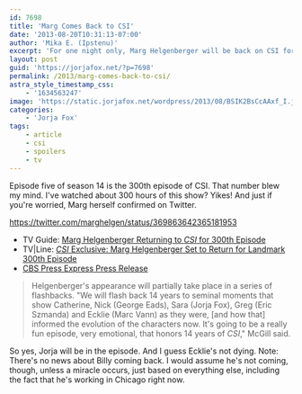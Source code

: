```yaml
---
id: 7698
title: 'Marg Comes Back to CSI'
date: '2013-08-20T10:31:13-07:00'
author: 'Mika E. (Ipstenu)'
excerpt: 'For one night only, Marg Helgenberger will be back on CSI for the 300th episode!'
layout: post
guid: 'https://jorjafox.net/?p=7698'
permalink: /2013/marg-comes-back-to-csi/
astra_style_timestamp_css:
    - '1634563247'
image: 'https://static.jorjafox.net/wordpress/2013/08/BSIK2BsCcAAxf_I.jpg'
categories:
    - 'Jorja Fox'
tags:
    - article
    - csi
    - spoilers
    - tv
---
```


Episode five of season 14 is the 300th episode of CSI. That number blew my mind. I've watched about 300 hours of this show? Yikes! And just if you're worried, Marg herself confirmed on Twitter.

https://twitter.com/marghelgen/status/369863642365181953
<ul>
	<li>TV Guide: <a href="http://www.tvguide.com/News/CSI-Marg-Helgenberger-300th-Episode-1069356.aspx">Marg Helgenberger Returning to <i>CSI</i> for 300th Episode</a></li>
	<li>TV|Line: <a href="http://tvline.com/2013/08/20/marg-helgenberger-back-csi-300th-episode-returning-season-14/"><i>CSI</i> Exclusive: Marg Helgenberger Set to Return for Landmark 300th Episode</a></li>
	<li><a href="http://www.cbspressexpress.com/cbs-entertainment/releases/view?id=36354">CBS Press Express Press Release</a></li>
</ul>
<blockquote>Helgenberger's appearance will partially take place in a series of flashbacks. "We will flash back 14 years to seminal moments that show Catherine, Nick (George Eads), Sara (Jorja Fox), Greg (Eric Szmanda) and Ecklie (Marc Vann) as they were, [and how that] informed the evolution of the characters now. It's going to be a really fun episode, very emotional, that honors 14 years of <em>CSI</em>," McGill said.</blockquote>
So yes, Jorja will be in the episode. And I guess Ecklie's not dying. Note: There's no news about Billy coming back. I would assume he's not coming, though, unless a miracle occurs, just based on everything else, including the fact that he's working in Chicago right now.